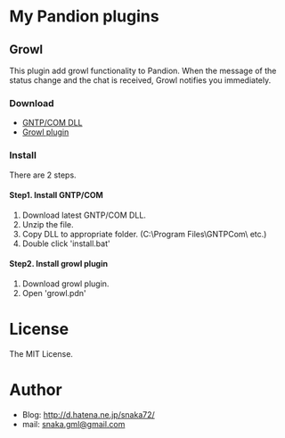 # My Pandion plugins

## Growl

This plugin add growl functionality to Pandion.
When the message of the status change and the chat is received, Growl notifies you immediately.

### Download

* [GNTP/COM DLL](http://github.com/snaka/GNTPCom/downloads)
* [Growl plugin](http://github.com/snaka/snaka-pandion-plugins/raw/master/growl/growl.pdn)

### Install

There are 2 steps.

#### Step1. Install GNTP/COM

1. Download latest GNTP/COM DLL.
2. Unzip the file.
3. Copy DLL to appropriate folder. (C:\Program Files\GNTPCom\ etc.)
4. Double click 'install.bat'

#### Step2. Install growl plugin

1. Download growl plugin.
2. Open 'growl.pdn' 

# License

The MIT License.

# Author

- Blog: http://d.hatena.ne.jp/snaka72/
- mail: snaka.gml@gmail.com

